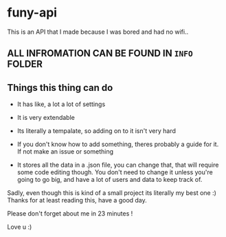 # funy-api
This is an API that I made because I was bored and had no wifi..

## ALL INFROMATION CAN BE FOUND IN `INFO` FOLDER

## Things this thing can do

- It has like, a lot a lot of settings
- It is very extendable 
- Its literally a tempalate, so adding on to it isn't very hard
- If you don't know how to add something, theres probably a guide for it. If not make an issue or something

- It stores all the data in a .json file, you can change that, that will require some code editing though. You don't need to change it unless you're going to go big, and have a lot of users and data to keep track of.


Sadly, even though this is kind of a small project its literally my best one :) Thanks for at least reading this, have a good day.

Please don't forget about me in 23 minutes ! 

Love u :)
